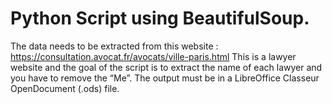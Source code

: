 # Python Script using BeautifulSoup.
The data needs to be extracted from this website : https://consultation.avocat.fr/avocats/ville-paris.html
This is a lawyer website and the goal of the script is to extract the name of each lawyer and you have to remove the “Me”. 
The output must be in a LibreOffice Classeur OpenDocument (.ods) file.
